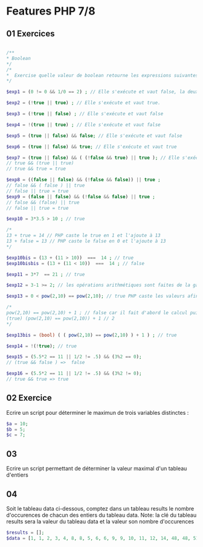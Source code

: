 # Features PHP 7/8

## 01 Exercices

```php

/**
* Boolean
*/
/*
*  Exercise quelle valeur de boolean retourne les expressions suivantes
*/

$exp1 = (0 != 0 && 1/0 == 2) ; // Elle s'exécute et vaut false, la deuxième condition n'est pas évaluée

$exp2 = (!true || true) ; // Elle s'exécute et vaut true. 

$exp3 = (!true || false) ; // Elle s'exécute et vaut false 

$exp4 = !(true || true) ; // Elle s'exécute et vaut false

$exp5 = (true || false) && false; // Elle s'exécute et vaut false

$exp6 = (true || false) && true; // Elle s'exécute et vaut true

$exp7 = (true || false) && ( (!false && true) || true ); // Elle s'exécute et vaut true
// true && (true || true)
// true && true = true

$exp8 = ((false || false) && (!false && false)) || true ;
// false && ( false ) || true
// false || true = true 
$exp9 = (false || false) && (!false && false) || true ;
// false && (false) || true
// false || true = true

$exp10 = 3*3.5 > 10 ; // true

/*
13 + true = 14 // PHP caste le true en 1 et l'ajoute à 13
13 + false = 13 // PHP caste le false en 0 et l'ajoute à 13
*/

$exp10bis = (13 + (11 > 10))  ===  14 ; // true
$exp10bisbis = (13 + (11 < 10))  ===  14 ; // false

$exp11 = 3*7  == 21 ; // true

$exp12 = 3-1 >= 2; // les opérations arithmétiques sont faites de la gauche vers la droite les symboles de comparaisons ne sont pas prioritaires

$exp13 = 0 < pow(2,10) == pow(2,10); // true PHP caste les valeurs afin qu'il puisse les comparer 

/*
pow(2,10) == pow(2,10) + 1 ; // false car il fait d'abord le calcul puis la comparaison après
(true) (pow(2,10) == pow(2,10)) + 1 // 2 
*/

$exp13bis = (bool) ( ( pow(2,10) == pow(2,10) ) + 1 ) ; // true

$exp14 = !(!true); // true

$exp15 = (5.5*2 == 11 || 1/2 != .5) && (3%2 == 0);
// (true && false ) =>  false

$exp16 = (5.5*2 == 11 || 1/2 != .5) && (3%2 != 0);
// true && true => true
```

## 02 Exercice

Ecrire un script pour déterminer le maximun de trois variables distinctes :

```php
$a = 10;
$b = 5;
$c = 7;
```

## 03

Ecrire un script permettant de déterminer la valeur maximal d'un tableau d'entiers

## 04

Soit le tableau data ci-dessous, comptez dans un tableau results le nombre d'occurences de chacun des entiers du tableau data.
Note: la clé du tableau results sera la valeur du tableau data et la valeur son nombre d'occurences
 
```php
$results = [];
$data = [1, 1, 2, 3, 4, 8, 8, 5, 6, 6, 9, 9, 10, 11, 12, 14, 48, 48, 51, 51, 1, 1, 1, 51, 3, 3, 3, 51, 51, 51, 51, 51, 0];
```
